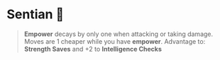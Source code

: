 # __Sentian__ 🦾 
> __Empower__ decays by only one when attacking or taking damage. Moves are 1 cheaper while you have __empower__. 
Advantage to: __Strength Saves__ and +2 to __Intelligence Checks__
